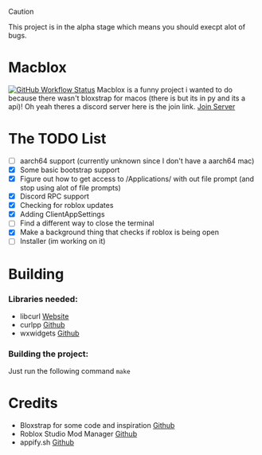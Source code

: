 > [!CAUTION]
> This project is in the alpha stage which means you should execpt alot of bugs.

# Macblox
[![GitHub Workflow Status](https://img.shields.io/github/actions/workflow/status/SomeRandomGuy45/MacBlox/c-cpp.yml?branch=main&label=builds)](https://github.com/SomeRandomGuy45/MacBlox/actions)
Macblox is a funny project i wanted to do because there wasn't bloxstrap for macos (there is but its in py and its a api)!
Oh yeah theres a discord server here is the join link. [Join Server](https://discord.gg/veT7GWJQ6Q)

# The TODO List
- [ ] aarch64 support (currently unknown since I don't have a aarch64 mac)
- [x] Some basic bootstrap support
- [x] Figure out how to get access to /Applications/ with out file prompt (and stop using alot of file prompts)
- [x] Discord RPC support
- [x] Checking for roblox updates
- [x] Adding ClientAppSettings
- [ ] Find a different way to close the terminal
- [x] Make a background thing that checks if roblox is being open
- [ ] Installer (im working on it)

# Building
### Libraries needed:
* libcurl [Website](https://curl.se/libcurl/)
* curlpp [Github](https://github.com/jpbarrette/curlpp/)
* wxwidgets [Github](https://github.com/wxWidgets/wxWidgets)
### Building the project:
Just run the following command
``
make
``

# Credits
* Bloxstrap for some code and inspiration [Github](https://github.com/pizzaboxer/bloxstrap)
* Roblox Studio Mod Manager [Github](https://github.com/MaximumADHD/Roblox-Studio-Mod-Manager)
* appify.sh [Github](https://gist.github.com/advorak/1403124)